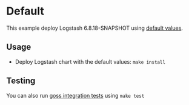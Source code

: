 # Default

This example deploy Logstash 6.8.18-SNAPSHOT using [default values][].


## Usage

* Deploy Logstash chart with the default values: `make install`


## Testing

You can also run [goss integration tests][] using `make test`


[goss integration tests]: https://github.com/elastic/helm-charts/tree/6.8/logstash/examples/default/test/goss.yaml
[default values]: https://github.com/elastic/helm-charts/tree/6.8/logstash/values.yaml
